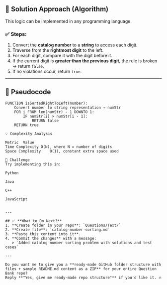 ## 🧠 Solution Approach (Algorithm)

This logic can be implemented in any programming language.

### ✅ Steps:
1. Convert the **catalog number** to a **string** to access each digit.
2. Traverse from the **rightmost digit** to the left.
3. For each digit, compare it with the digit before it.
4. If the current digit is **greater than the previous digit**, the rule is broken → return `false`.
5. If no violations occur, return `true`.

---

## 📝 Pseudocode

```pseudo
FUNCTION isSortedRightToLeft(number):
    Convert number to string representation → numStr
    FOR i FROM len(numStr) - 1 DOWNTO 1:
        IF numStr[i] > numStr[i - 1]:
            RETURN false
    RETURN true

💡 Complexity Analysis

Metric	Value
Time Complexity	O(N), where N = number of digits
Space Complexity	O(1), constant extra space used

🚀 Challenge
Try implementing this in:

Python

Java

C++

JavaScript


---

## ✅ **What to Do Next?**
1. **Create folder in your repo**: `Questions/Text/`
2. **Create file**: `catalog-number-sorting.md`
3. **Paste this content into it**.
4. **Commit the changes** with a message:  
   > `Added catalog number sorting problem with solutions and test cases`

---

Do you want me to give you a **ready-made GitHub folder structure with files + sample README.md content as a ZIP** for your entire Question Bank repo?  
Reply **"Yes, give me ready-made repo structure"** if you'd like it. 🔥
